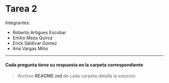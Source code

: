 # Tarea 2
Integrantes:
- Roberto Artigues Escobar
- Emilio Meza Quiroz
- Erick Saldivar Gomez
- Ana Vargas Miño

---
#### Cada pregunta tiene su respuesta en la carpeta correspondiente
> Archivo **README.md** de cada carpeta detalla la solucion
